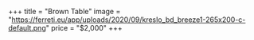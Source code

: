 +++
title = "Brown Table"
image = "https://ferreti.eu/app/uploads/2020/09/kreslo_bd_breeze1-265x200-c-default.png"
price = "$2,000"
+++